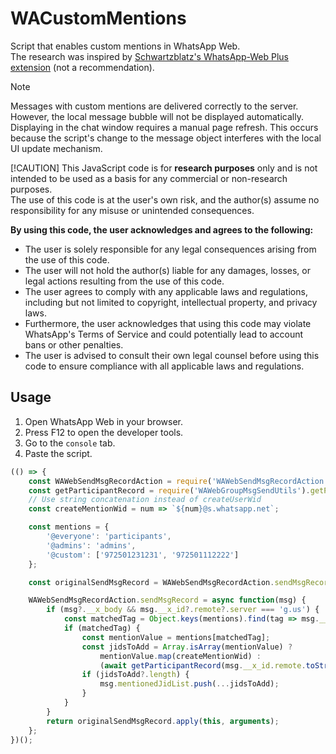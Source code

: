 # WACustomMentions
Script that enables custom mentions in WhatsApp Web.  
The research was inspired by [Schwartzblatz's WhatsApp-Web Plus extension](https://github.com/Schwartzblat/WhatsApp-Web-Plus/blob/main/scripts/hook_send_message.js) (not a recommendation).
> [!NOTE] 
> Messages with custom mentions are delivered correctly to the server. However, the local message bubble will not be displayed automatically. Displaying in the chat window requires a manual page refresh. This occurs because the script's change to the message object interferes with the local UI update mechanism.
>
> [!CAUTION] 
> This JavaScript code is for **research purposes** only and is not intended to be used as a basis for any commercial or non-research purposes.  
> The use of this code is at the user's own risk, and the author(s) assume no responsibility for any misuse or unintended consequences.  
>
> **By using this code, the user acknowledges and agrees to the following:**
> 
> - The user is solely responsible for any legal consequences arising from the use of this code.  
> - The user will not hold the author(s) liable for any damages, losses, or legal actions resulting from the use of this code.  
> - The user agrees to comply with any applicable laws and regulations, including but not limited to copyright, intellectual property, and privacy laws.  
> - Furthermore, the user acknowledges that using this code may violate WhatsApp's Terms of Service and could potentially lead to account bans or other penalties.  
> - The user is advised to consult their own legal counsel before using this code to ensure compliance with all applicable laws and regulations.  
## Usage
1. Open WhatsApp Web in your browser.
2. Press F12 to open the developer tools.
3. Go to the `console` tab.
4. Paste the script.
```js
(() => {
    const WAWebSendMsgRecordAction = require('WAWebSendMsgRecordAction');
    const getParticipantRecord = require('WAWebGroupMsgSendUtils').getParticipantRecord;
    // Use string concatenation instead of createUserWid
    const createMentionWid = num => `${num}@s.whatsapp.net`;

    const mentions = {
        '@everyone': 'participants',
        '@admins': 'admins',
        '@custom': ['972501231231', '972501112222']
    };

    const originalSendMsgRecord = WAWebSendMsgRecordAction.sendMsgRecord;

    WAWebSendMsgRecordAction.sendMsgRecord = async function(msg) {
        if (msg?.__x_body && msg.__x_id?.remote?.server === 'g.us') {
            const matchedTag = Object.keys(mentions).find(tag => msg.__x_body.includes(tag));
            if (matchedTag) {
                const mentionValue = mentions[matchedTag];
                const jidsToAdd = Array.isArray(mentionValue) ?
                    mentionValue.map(createMentionWid) :
                    (await getParticipantRecord(msg.__x_id.remote.toString()))[mentionValue];
                if (jidsToAdd?.length) {
                    msg.mentionedJidList.push(...jidsToAdd);
                }
            }
        }
        return originalSendMsgRecord.apply(this, arguments);
    };
})();
```
